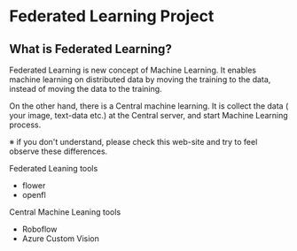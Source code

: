 # Federated Learning Project

## What is Federated Learning?

Federated Learning is new concept of Machine Learning.
 It enables machine learning on distributed data by moving the training to the data, 
 instead of moving the data to the training. 

On the other hand, there is a Central machine learning.
It is collect the data ( your image, text-data etc.) at the Central server,
and start Machine Learning process.

※ if you don't understand, please check this web-site and try to feel observe these differences.

Federated Leaning tools
- flower
- openfl
  
Central Machine Leaning tools
- Roboflow
- Azure Custom Vision

